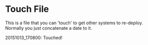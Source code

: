 Touch File
==========

This is a file that you can 'touch' to get other systems to re-deploy.  Normally you just concatenate a date to
it.

20151013_170800: Touched!
